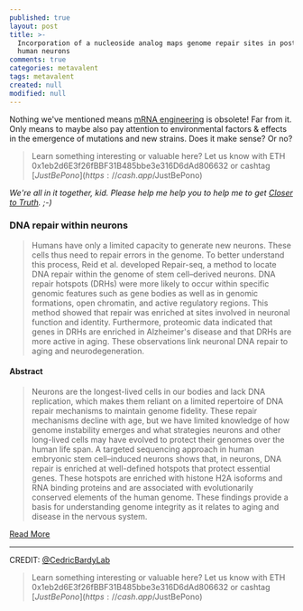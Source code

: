 ```yaml
---
published: true
layout: post
title: >-
  Incorporation of a nucleoside analog maps genome repair sites in postmitotic
  human neurons
comments: true
categories: metavalent
tags: metavalent
created: null
modified: null
---
```

Nothing we've mentioned means [mRNA engineering](https://www.cdc.gov/coronavirus/2019-ncov/vaccines/different-vaccines/mrna.html) is obsolete! Far from it. Only means to maybe also pay attention to environmental factors & effects in the emergence of mutations and new strains. Does it make sense? Or no?

> Learn something interesting or valuable here? Let us know with ETH 0x1eb2d6E3f26fBBF31B485bbe3e316D6dAd806632 or cashtag [$JustBePono](https://cash.app/$JustBePono)

_We're all in it together, kid. Please help me help you to help me to get [Closer to Truth](https://CloserToTruth.com/). ;-)_

### DNA repair within neurons
> Humans have only a limited capacity to generate new neurons. These cells thus need to repair errors in the genome. To better understand this process, Reid et al. developed Repair-seq, a method to locate DNA repair within the genome of stem cell–derived neurons. DNA repair hotspots (DRHs) were more likely to occur within specific genomic features such as gene bodies as well as in genomic formations, open chromatin, and active regulatory regions. This method showed that repair was enriched at sites involved in neuronal function and identity. Furthermore, proteomic data indicated that genes in DRHs are enriched in Alzheimer's disease and that DRHs are more active in aging. These observations link neuronal DNA repair to aging and neurodegeneration.

#### Abstract
> Neurons are the longest-lived cells in our bodies and lack DNA replication, which makes them reliant on a limited repertoire of DNA repair mechanisms to maintain genome fidelity. These repair mechanisms decline with age, but we have limited knowledge of how genome instability emerges and what strategies neurons and other long-lived cells may have evolved to protect their genomes over the human life span. A targeted sequencing approach in human embryonic stem cell–induced neurons shows that, in neurons, DNA repair is enriched at well-defined hotspots that protect essential genes. These hotspots are enriched with histone H2A isoforms and RNA binding proteins and are associated with evolutionarily conserved elements of the human genome. These findings provide a basis for understanding genome integrity as it relates to aging and disease in the nervous system.

[ Read More ](https://science.sciencemag.org/content/372/6537/91)

---
CREDIT: [@CedricBardyLab](https://twitter.com/CedricBardyLab/status/1377742384084054016)


> Learn something interesting or valuable here? Let us know with ETH 0x1eb2d6E3f26fBBF31B485bbe3e316D6dAd806632 or cashtag [$JustBePono](https://cash.app/$JustBePono)